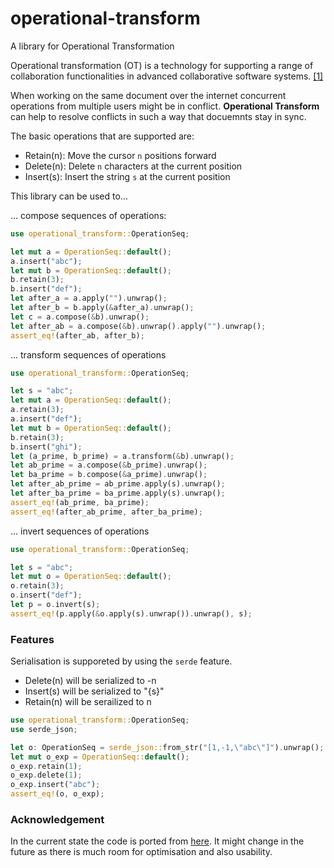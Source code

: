 # operational-transform

A library for Operational Transformation

Operational transformation (OT) is a technology for supporting a range of
collaboration functionalities in advanced collaborative software systems.
[[1]](https://en.wikipedia.org/wiki/Operational_transformation)

When working on the same document over the internet concurrent operations
from multiple users might be in conflict. **Operational Transform** can help
to resolve conflicts in such a way that docuemnts stay in sync.

The basic operations that are supported are:
- Retain(n): Move the cursor `n` positions forward
- Delete(n): Delete `n` characters at the current position
- Insert(s): Insert the string `s` at the current position

This library can be  used to...

... compose sequences of operations:
```rust
use operational_transform::OperationSeq;

let mut a = OperationSeq::default();
a.insert("abc");
let mut b = OperationSeq::default();
b.retain(3);
b.insert("def");
let after_a = a.apply("").unwrap();
let after_b = b.apply(&after_a).unwrap();
let c = a.compose(&b).unwrap();
let after_ab = a.compose(&b).unwrap().apply("").unwrap();
assert_eq!(after_ab, after_b);
```

... transform sequences of operations
```rust
use operational_transform::OperationSeq;

let s = "abc";
let mut a = OperationSeq::default();
a.retain(3);
a.insert("def");
let mut b = OperationSeq::default();
b.retain(3);
b.insert("ghi");
let (a_prime, b_prime) = a.transform(&b).unwrap();
let ab_prime = a.compose(&b_prime).unwrap();
let ba_prime = b.compose(&a_prime).unwrap();
let after_ab_prime = ab_prime.apply(s).unwrap();
let after_ba_prime = ba_prime.apply(s).unwrap();
assert_eq!(ab_prime, ba_prime);
assert_eq!(after_ab_prime, after_ba_prime);
```

... invert sequences of operations
```rust
use operational_transform::OperationSeq;

let s = "abc";
let mut o = OperationSeq::default();
o.retain(3);
o.insert("def");
let p = o.invert(s);
assert_eq!(p.apply(&o.apply(s).unwrap()).unwrap(), s);
```

### Features

Serialisation is supporeted by using the `serde` feature.

- Delete(n) will be serialized to -n
- Insert(s) will be serialized to "{s}"
- Retain(n) will be serailized to n

```rust
use operational_transform::OperationSeq;
use serde_json;

let o: OperationSeq = serde_json::from_str("[1,-1,\"abc\"]").unwrap();
let mut o_exp = OperationSeq::default();
o_exp.retain(1);
o_exp.delete(1);
o_exp.insert("abc");
assert_eq!(o, o_exp);
```

### Acknowledgement
In the current state the code is ported from
[here](https://github.com/Operational-Transformation/ot.js/). It might
change in the future as there is much room for optimisation and also
usability.
